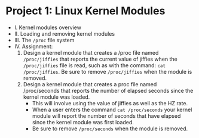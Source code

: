 # Project 1: Linux Kernel Modules

- I. Kernel modules overview
- II. Loading and removing kernel modules
- III. The `/proc` file system
- IV. Assignment:
    1. Design a kernel module that creates a /proc file named `/proc/jiffies` that reports the current value of jiffies
       when the `/proc/jiffies` file is read, such as with the command: `cat /proc/jiffies`. Be sure to remove
       `/proc/jiffies` when the module is removed.
    2. Design a kernel module that creates a proc file named /proc/seconds that reports the number of elapsed seconds
       since the kernel module was loaded.
        - This will involve using the value of jiffies as well as the HZ rate.
        - When a user enters the command
          `cat /proc/seconds` your kernel module will report the number of seconds that have elapsed since the kernel
          module was first loaded.
        - Be sure to remove `/proc/seconds` when the module is
          removed.